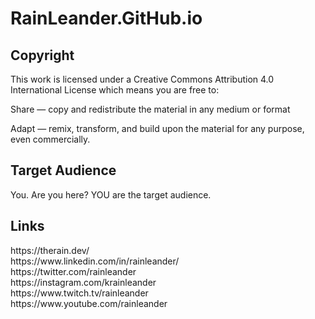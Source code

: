 # RainLeander.GitHub.io
## Copyright

<p>This work is licensed under a Creative Commons Attribution 4.0 International License which means you are free to:</p>
<p>Share — copy and redistribute the material in any medium or format</p>
<p>Adapt — remix, transform, and build upon the material for any purpose, even commercially.</p>

## Target Audience

<p>You. Are you here? YOU are the target audience.</p>

## Links

<p>https://therain.dev/<br>
https://www.linkedin.com/in/rainleander/<br>
https://twitter.com/rainleander<br>
https://instagram.com/krainleander<br>
https://www.twitch.tv/rainleander<br>
https://www.youtube.com/rainleander</p>
